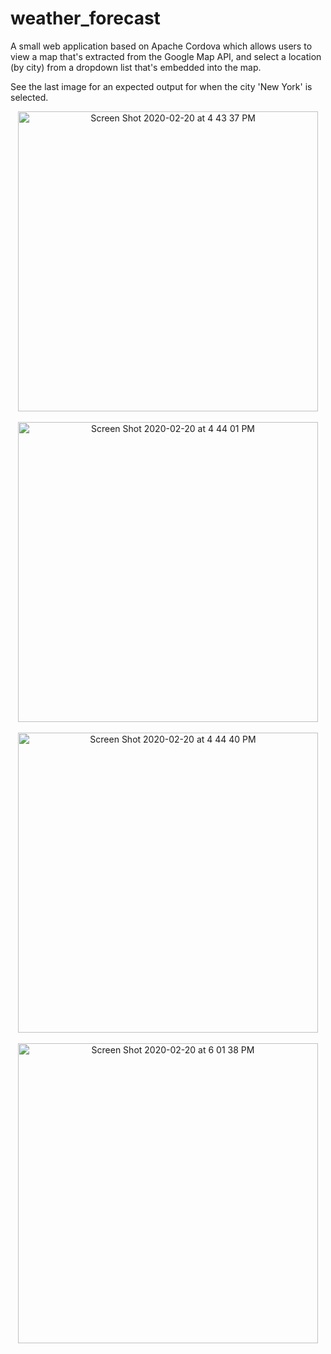 # weather_forecast

A small web application based on Apache Cordova which allows users to view a map that's extracted from the Google Map API, and select a location (by city) from a dropdown list that's embedded into the map.

See the last image for an expected output for when the city 'New York' is selected. 

<p align="center">
  <img width="480" alt="Screen Shot 2020-02-20 at 4 43 37 PM" src="https://user-images.githubusercontent.com/13804849/74986065-d8ad6280-5406-11ea-9c34-1620cf4d4b1a.png"><br><br>
  <img width="480" alt="Screen Shot 2020-02-20 at 4 44 01 PM" src="https://user-images.githubusercontent.com/13804849/74986059-d5b27200-5406-11ea-986f-98e9ac686b1e.png"><br><br> 
  <img width="480" alt="Screen Shot 2020-02-20 at 4 44 40 PM" src="https://user-images.githubusercontent.com/13804849/74986048-cfbc9100-5406-11ea-8d15-72dcbd8973eb.png"><br><br> 
  <img width="480" alt="Screen Shot 2020-02-20 at 6 01 38 PM" src="https://user-images.githubusercontent.com/13804849/74988159-1613ef00-540b-11ea-892c-d29482cd4082.png"><br><br>
</p>

